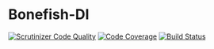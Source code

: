 Bonefish-DI
===========
[![Scrutinizer Code Quality](https://scrutinizer-ci.com/g/AValnar/Bonefish-DI/badges/quality-score.png?b=master)](https://scrutinizer-ci.com/g/AValnar/Bonefish-DI/?branch=master)  [![Code Coverage](https://scrutinizer-ci.com/g/AValnar/Bonefish-DI/badges/coverage.png?b=master)](https://scrutinizer-ci.com/g/AValnar/Bonefish-DI/?branch=master)  [![Build Status](https://scrutinizer-ci.com/g/AValnar/Bonefish-DI/badges/build.png?b=master)](https://scrutinizer-ci.com/g/AValnar/Bonefish-DI/build-status/master)
